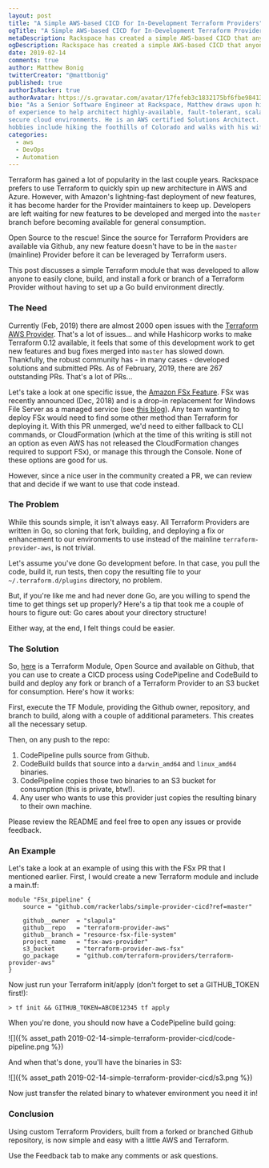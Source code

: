 ```yaml
---
layout: post
title: "A Simple AWS-based CICD for In-Development Terraform Providers"
ogTitle: "A Simple AWS-based CICD for In-Development Terraform Providers"
metaDescription: Rackspace has created a simple AWS-based CICD that anyone can use to build a custom Terraform Provider.
ogDescription: Rackspace has created a simple AWS-based CICD that anyone can use to build a custom Terraform Provider.
date: 2019-02-14
comments: true
author: Matthew Bonig
twitterCreator: "@mattbonig"
published: true
authorIsRacker: true
authorAvatar: https://s.gravatar.com/avatar/17fefeb3c1832175bf6fbe9841368292?s=128
bio: "As a Senior Software Engineer at Rackspace, Matthew draws upon his 15 years
of experience to help architect highly-available, fault-tolerant, scalable, and
secure cloud environments. He is an AWS certified Solutions Architect. His
hobbies include hiking the foothills of Colorado and walks with his wife and dogs."
categories:
  - aws
  - DevOps
  - Automation
---
```


Terraform has gained a lot of popularity in the last couple years. Rackspace
prefers to use Terraform to quickly spin up new architecture in AWS and Azure.
However, with Amazon's lightning-fast deployment of new features, it has become
harder for the Provider maintainers to keep up. Developers are left waiting for
new features to be developed and merged into the `master` branch before becoming
available for general consumption.

<!--more-->

Open Source to the rescue! Since the source for Terraform Providers are available
via Github, any new feature doesn't have to be in the `master` (mainline)
Provider before it can be leveraged by Terraform users.

This post discusses a simple Terraform module that was developed to allow anyone
to easily clone, build, and install a fork or branch of a Terraform Provider
without having to set up a Go build environment directly.

### The Need

Currently (Feb, 2019) there are almost 2000 open issues with the
[Terraform AWS Provider](https://github.com/terraform-providers/terraform-provider-aws/issues).
That's a lot of issues... and while Hashicorp works to make Terraform 0.12 available,
it feels that some of this development work to get new features and bug fixes
merged into `master` has slowed down. Thankfully, the robust community has - in
many cases - developed solutions and submitted PRs. As of February, 2019, there
are 267 outstanding PRs. That's a lot of PRs...

Let's take a look at one specific issue, the [Amazon FSx Feature](https://github.com/terraform-providers/terraform-provider-aws/issues/7035). FSx was recently announced (Dec, 2018) and is a drop-in replacement for Windows File Server as a managed service (see [this blog](https://developer.rackspace.com/blog/amazon-fsx-replaces-file-shares/)). Any team wanting to deploy FSx would need to find some other method than Terraform for deploying it. With this PR unmerged, we'd need to either fallback to CLI commands, or CloudFormation (which at the time of this writing is still not an option as even AWS has not released the CloudFormation changes required to support FSx), or manage this through the Console. None of these options are good for us.

However, since a nice user in the community created a PR, we can review that and
decide if we want to use that code instead.

### The Problem

While this sounds simple, it isn't always easy. All Terraform Providers are
written in Go, so cloning that fork, building, and deploying a fix or enhancement
to our environments to use instead of the mainline `terraform-provider-aws`, is
not trivial.

Let's assume you've done Go development before. In that case, you pull the code,
build it, run tests, then copy the resulting file to your `~/.terraform.d/plugins`
directory, no problem.

But, if you're like me and had never done Go, are you willing to spend the time
to get things set up properly? Here's a tip that took me a couple of hours to
figure out: Go cares about your directory structure!

Either way, at the end, I felt things could be easier.

### The Solution

So, [here](https://github.com/rackerlabs/simple-provider-cicd) is a Terraform
Module, Open Source and available on Github, that you can use to create a CICD
process using CodePipeline and CodeBuild to build and deploy any fork or branch
of a Terraform Provider to an S3 bucket for consumption. Here's how it works:

First, execute the TF Module, providing the Github owner, repository, and branch
to build, along with a couple of additional parameters. This creates all the
necessary setup.

Then, on any push to the repo:

1. CodePipeline pulls source from Github.
2. CodeBuild builds that source into a `darwin_amd64` and `linux_amd64` binaries.
3. CodePipeline copies those two binaries to an S3 bucket for consumption (this is private, btw!).
4. Any user who wants to use this provider just copies the resulting binary to their own machine.

Please review the README and feel free to open any issues or provide feedback.

### An Example

Let's take a look at an example of using this with the FSx PR that I mentioned
earlier. First, I would create a new Terraform module and include a main.tf:

```
module "FSx_pipeline" {
    source = "github.com/rackerlabs/simple-provider-cicd?ref=master"

    github__owner  = "slapula"
    github__repo   = "terraform-provider-aws"
    github__branch = "resource-fsx-file-system"
    project_name   = "fsx-aws-provider"
    s3_bucket      = "terraform-provider-aws-fsx"
    go_package     = "github.com/terraform-providers/terraform-provider-aws"
}
```

Now just run your Terraform init/apply (don't forget to set a GITHUB_TOKEN first!):

```
> tf init && GITHUB_TOKEN=ABCDE12345 tf apply
```

When you're done, you should now have a CodePipeline build going:

![]({% asset_path 2019-02-14-simple-terraform-provider-cicd/code-pipeline.png %})

And when that's done, you'll have the binaries in S3:

![]({% asset_path 2019-02-14-simple-terraform-provider-cicd/s3.png %})

Now just transfer the related binary to whatever environment you need it in!


### Conclusion

Using custom Terraform Providers, built from a forked or branched Github
repository, is now simple and easy with a little AWS and Terraform.

Use the Feedback tab to make any comments or ask questions.

